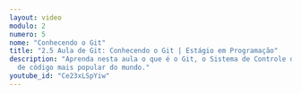 ```yaml
---
layout: video
modulo: 2
numero: 5
nome: "Conhecendo o Git"
title: "2.5 Aula de Git: Conhecendo o Git | Estágio em Programação"
description: "Aprenda nesta aula o que é o Git, o Sistema de Controle de Versão
  de código mais popular do mundo."
youtube_id: "Ce23xLSpYiw"
---
```


